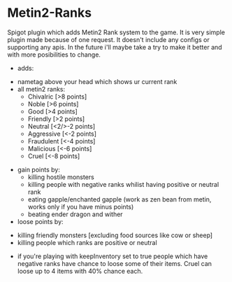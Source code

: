 # Metin2-Ranks

Spigot plugin which adds Metin2 Rank system to the game. It is very simple plugin made because of one request. It doesn't include any configs or supporting any apis.
In the future i'll maybe take a try to make it better and with more posibilities to change.

* adds:
 - nametag above your head which shows ur current rank
 - all metin2 ranks:
   - Chivalric  [>8 points]
   - Noble	    [>6 points]
   - Good	      [>4 points]
   - Friendly	  [>2 points]
   - Neutral	  [<2/>-2 points]
   - Aggressive	[<-2 points]
   - Fraudulent	[<-4 points]
   - Malicious	[<-6 points]
   - Cruel	    [<-8 points]

 * gain points by:
   - killing hostile monsters
   - killing people with negative ranks whilist having positive or neutral rank
   - eating gapple/enchanted gapple (work as zen bean from metin, works only if you have minus points)
   - beating ender dragon and wither
  * loose points by:
   - killing friendly monsters [excluding food sources like cow or sheep]
   - killing people which ranks are positive or neutral

 * if you're playing with keepInventory set to true people which have negative ranks have chance to loose some of their items. Cruel can loose up to 4 items with 40% chance each.
  

